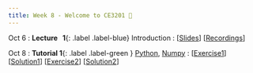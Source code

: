 ```yaml
---
title: Week 8 - Welcome to CE3201 👏
---
```


Oct 6
: **Lecture &nbsp; 1**{: .label .label-blue}  Introduction
  : [[Slides](https://canvas.nus.edu.sg)] [[Recordings](https://canvas.nus.edu.sg)]

Oct 8 
: **Tutorial 1**{: .label .label-green } [Python](https://xiaoganghe.github.io/python-climate-visuals/chapters/data-analytics/python.html), [Numpy](https://xiaoganghe.github.io/python-climate-visuals/chapters/data-analytics/numpy.html)
  : [[Exercise1](https://xiaoganghe.github.io/python-climate-visuals/chapters/data-analytics/python-exercise.html)]
  [[Solution1](https://xiaoganghe.github.io/python-climate-visuals/chapters/data-analytics/python-solution.html)]
  [[Exercise2](https://xiaoganghe.github.io/python-climate-visuals/chapters/data-analytics/numpy-exercise.html)]
  [[Solution2](https://xiaoganghe.github.io/python-climate-visuals/chapters/data-analytics/numpy-solution.html)]
